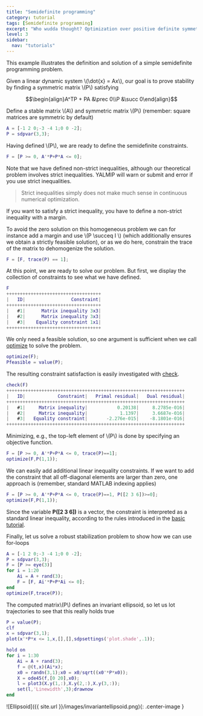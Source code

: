 ```yaml
---
title: "Semidefinite programming"
category: tutorial
tags: [Semidefinite programming]
excerpt: "Who wudda thought? Optimization over positive definite symmetric matrices is easy."
level: 3
sidebar:
  nav: "tutorials"
---
```


This example illustrates the definition and solution of a simple semidefinite programming problem.

Given a linear dynamic system \\(\dot{x} = Ax\\), our goal is to prove stability by finding a symmetric matrix \\(P\\) satisfying

$$\begin{align}A^TP + PA &\prec 0\\P &\succ 0\end{align}$$

Define a stable matrix \\(A\\) and symmetric matrix \\(P\\) (remember: square matrices are symmetric by default)

````matlab
A = [-1 2 0;-3 -4 1;0 0 -2];
P = sdpvar(3,3);
````

Having defined \\(P\\), we are ready to define the semidefinite constraints.

````matlab
F = [P >= 0, A'*P+P*A <= 0];
````

Note that we have defined non-strict inequalities, although our theoretical problem involves strict inequalities. YALMIP will warn or submit and error if you use strict inequalities. 

> Strict inequalities simply does not make much sense in continuous numerical optimization. 

If you want to satisfy a strict inequality, you have to define a non-strict inequality with a margin.

To avoid the zero solution on this homogeneous problem we can for instance add a margin and use \\(P \succeq I \\) (which additionally ensures we obtain a strictly feasible solution), or as we do here, constrain the trace of the matrix to dehomogenize the solution.

````matlab
F = [F, trace(P) == 1];
````

At this point, we are ready to solve our problem. But first, we display the collection of constraints to see what we have defined.

````matlab
F
+++++++++++++++++++++++++++++++++++
|   ID|                 Constraint|
+++++++++++++++++++++++++++++++++++
|   #1|      Matrix inequality 3x3|
|   #2|      Matrix inequality 3x3|
|   #3|    Equality constraint 1x1|
+++++++++++++++++++++++++++++++++++
````  

We only need a feasible solution, so one argument is sufficient when we call [optimize](/command/optimize) to solve the problem.

````matlab
optimize(F);
Pfeasible = value(P);
````  

The resulting constraint satisfaction is easily investigated with [check](/command/check).

````matlab
check(F)
++++++++++++++++++++++++++++++++++++++++++++++++++++++++++++++++++
|   ID|            Constraint|   Primal residual|   Dual residual|
++++++++++++++++++++++++++++++++++++++++++++++++++++++++++++++++++
|   #1|     Matrix inequality|           0.20138|     8.2785e-016|
|   #2|     Matrix inequality|            1.1397|     3.6687e-016|
|   #3|   Equality constraint|       -2.276e-015|    -8.1801e-016|
++++++++++++++++++++++++++++++++++++++++++++++++++++++++++++++++++
````  

Minimizing, e.g., the top-left element of \\(P\\) is done by specifying an objective function.

````matlab
F = [P >= 0, A'*P+P*A <= 0, trace(P)==1];
optimize(F,P(1,1));
````  

We can easily add additional linear inequality constraints. If we want to add the constraint that all off-diagonal elements are larger than zero, one approach is (remember, standard MATLAB indexing applies)

````matlab
F = [P >= 0, A'*P+P*A <= 0, trace(P)==1, P([2 3 6])>=0];
optimize(F,P(1,1));
````

Since the variable **P([2 3 6])** is a vector, the constraint is interpreted as a standard linear inequality, according to the rules introduced in the [basic tutorial](/tutorials/basic).

Finally, let us solve a robust stabilization problem to show how we can use for-loops

````matlab
A = [-1 2 0;-3 -4 1;0 0 -2];
P = sdpvar(3,3);
F = [P >= eye(3)]
for i = 1:20
    Ai = A + rand(3);
    F = [F, Ai'*P+P*Ai <= 0];
end
optimize(F,trace(P));
````

The computed matrix\\(P\\) defines an invariant ellipsoid, so let us lot trajectories to see that this really holds true

````matlab
P = value(P);
clf
x = sdpvar(3,1);
plot(x'*P*x <= 1,x,[],[],sdpsettings('plot.shade',.1));

hold on
for i = 1:30
    Ai = A + rand(3);
    f = @(t,x)(Ai*x);
    x0 = randn(3,1);x0 = x0/sqrt((x0'*P*x0));
    X = ode45(f,[0 20],x0);
    l = plot3(X.y(1,:),X.y(2,:),X.y(3,:));
    set(l,'Linewidth',3);drawnow
end
````

![Ellipsoid]({{ site.url }}/images/invariantellipsoid.png){: .center-image }
